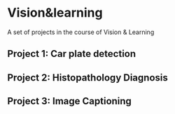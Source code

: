 # Vision&learning
A set of projects in the course of Vision &amp; Learning  
## Project 1: Car plate detection
## Project 2: Histopathology Diagnosis
## Project 3: Image Captioning
